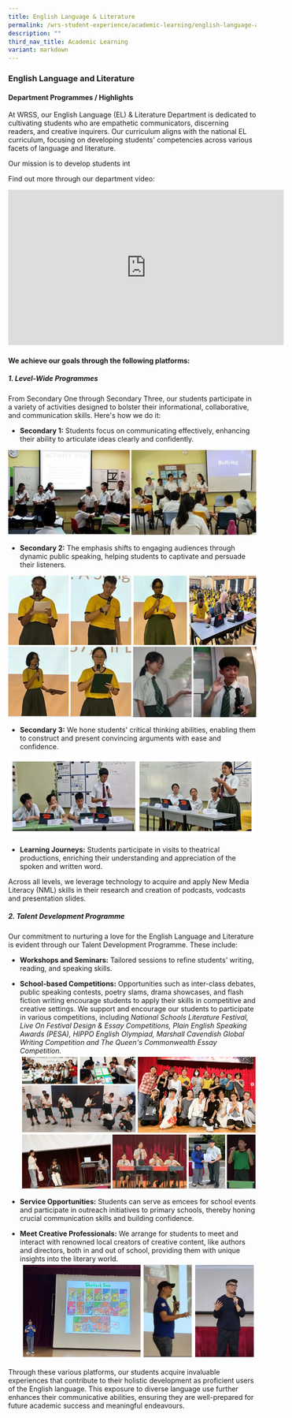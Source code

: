 ```yaml
---
title: English Language & Literature
permalink: /wrs-student-experience/academic-learning/english-language-and-literature/
description: ""
third_nav_title: Academic Learning
variant: markdown
---
```

### **English Language and Literature**
#### **Department Programmes / Highlights**
At WRSS, our English Language (EL) &amp; Literature Department is dedicated to cultivating students who are empathetic communicators, discerning readers, and creative inquirers. Our curriculum aligns with the national EL curriculum, focusing on developing students' competencies across various facets of language and literature.

Our mission is to develop students int

Find out more through our department video: 

<iframe allowfullscreen="" allow="accelerometer; autoplay; clipboard-write; encrypted-media; gyroscope; picture-in-picture; web-share" frameborder="0" title="YouTube video player" src="https://www.youtube.com/embed/geyvFtn2rWU?si=mQ7QfXQCf2JoJwLo" height="315" width="560"></iframe>

#### We achieve our goals through the following platforms: 
##### 1. Level-Wide Programmes

From Secondary One through Secondary Three, our students participate in a variety of activities designed to bolster their informational, collaborative, and communication skills. Here's how we do it:

* **Secondary 1:** Students focus on communicating effectively, enhancing their ability to articulate ideas clearly and confidently. 

![](/images/el_1.jpg)

* **Secondary 2:** The emphasis shifts to engaging audiences through dynamic public speaking, helping students to captivate and persuade their listeners. 

![](/images/el_2.png)

* **Secondary 3:** We hone students' critical thinking abilities, enabling them to construct and present convincing arguments with ease and confidence. 

![](/images/el_3.png)

* **Learning Journeys:** Students participate in visits to theatrical productions, enriching their understanding and appreciation of the spoken and written word.

Across all levels, we leverage technology to acquire and apply New Media Literacy (NML) skills in their research and creation of podcasts, vodcasts and presentation slides.  

##### 2. Talent Development Programme
Our commitment to nurturing a love for the English Language and Literature is evident through our Talent Development Programme. These include:

* **Workshops and Seminars:** Tailored sessions to refine students' writing, reading, and speaking skills.

* **School-based Competitions:** Opportunities such as inter-class debates, public speaking contests, poetry slams, drama showcases, and flash fiction writing encourage students to apply their skills in competitive and creative settings. We support and encourage our students to participate in various competitions, including *National Schools Literature Festival, Live On Festival Design &amp; Essay Competitions, Plain English Speaking Awards (PESA), HIPPO English Olympiad, Marshall Cavendish Global Writing Competition and The Queen's Commonwealth Essay Competition.*
![](/images/el_4.png)

* **Service Opportunities:** Students can serve as emcees for school events and participate in outreach initiatives to primary schools, thereby honing crucial communication skills and building confidence. 

* **Meet Creative Professionals:** We arrange for students to meet and interact with renowned local creators of creative content, like authors and directors, both in and out of school, providing them with unique insights into the literary world.
![](/images/el_5.png)

Through these various platforms, our students acquire invaluable experiences that contribute to their holistic development as proficient users of the English language. This exposure to diverse language use further enhances their communicative abilities, ensuring they are well-prepared for future academic success and meaningful endeavours. 